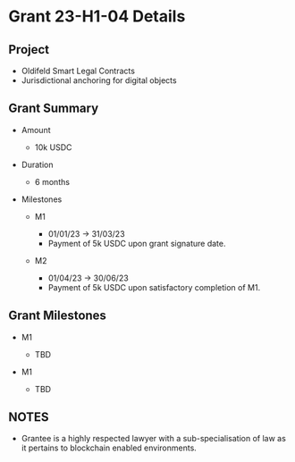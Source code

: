 # Grant 23-H1-04 Details

## Project

* Oldifeld Smart Legal Contracts
* Jurisdictional anchoring for digital objects

## Grant Summary

* Amount

	* 10k USDC

* Duration

	* 6 months

* Milestones
	* M1
		* 01/01/23 -> 31/03/23 
		* Payment of 5k USDC upon grant signature date.  

	* M2
		* 01/04/23 -> 30/06/23 
		* Payment of 5k USDC upon satisfactory completion of M1.  

## Grant Milestones

* M1
	* TBD

* M1
	* TBD

## NOTES

* Grantee is a highly respected lawyer with a sub-specialisation of law as it pertains to blockchain enabled environments.
